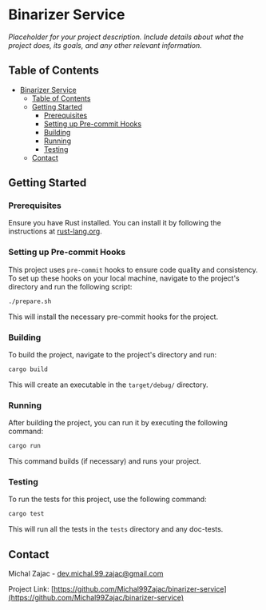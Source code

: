 # Binarizer Service

*Placeholder for your project description. Include details about what the project does, its goals, and any other relevant information.*

## Table of Contents

- [Binarizer Service](#binarizer-service)
  - [Table of Contents](#table-of-contents)
  - [Getting Started](#getting-started)
    - [Prerequisites](#prerequisites)
    - [Setting up Pre-commit Hooks](#setting-up-pre-commit-hooks)
    - [Building](#building)
    - [Running](#running)
    - [Testing](#testing)
  - [Contact](#contact)

## Getting Started

### Prerequisites

Ensure you have Rust installed. You can install it by following the instructions at [rust-lang.org](https://www.rust-lang.org/tools/install).

### Setting up Pre-commit Hooks

This project uses `pre-commit` hooks to ensure code quality and consistency. To set up these hooks on your local machine, navigate to the project's directory and run the following script:

```sh
./prepare.sh
```

This will install the necessary pre-commit hooks for the project.

### Building

To build the project, navigate to the project's directory and run:

```sh
cargo build
```

This will create an executable in the `target/debug/` directory.

### Running

After building the project, you can run it by executing the following command:

```sh
cargo run
```

This command builds (if necessary) and runs your project.

### Testing

To run the tests for this project, use the following command:

```sh
cargo test
```

This will run all the tests in the `tests` directory and any doc-tests.

## Contact

Michal Zajac - dev.michal.99.zajac@gmail.com

Project Link: [https://github.com/Michal99Zajac/binarizer-service](https://github.com/Michal99Zajac/binarizer-service)
